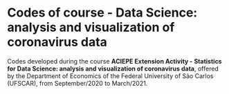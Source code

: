 # Codes of course - Data Science: analysis and visualization of coronavirus data

Codes developed during the course **ACIEPE Extension Activity - Statistics for Data Science: analysis and visualization of coronavirus data**, offered by the Department of Economics of the Federal University of São Carlos (UFSCAR), from September/2020 to March/2021.
